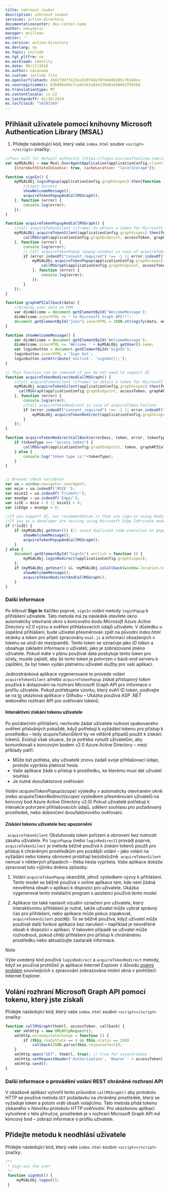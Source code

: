 ```yaml
---
title: zahrnout soubor
description: zahrnout soubor
services: active-directory
documentationcenter: dev-center-name
author: navyasric
manager: mtillman
editor: ''
ms.service: active-directory
ms.devlang: na
ms.topic: include
ms.tgt_pltfrm: na
ms.workload: identity
ms.date: 09/17/2018
ms.author: nacanuma
ms.custom: include file
ms.openlocfilehash: 4502799f3125ea5207dde70704e00105c763e8ce
ms.sourcegitcommit: 63b996e9dc7cade181e83e13046a5006b275638d
ms.translationtype: MT
ms.contentlocale: cs-CZ
ms.lasthandoff: 01/10/2019
ms.locfileid: "54193349"
---
```

## <a name="use-the-microsoft-authentication-library-msal-to-sign-in-the-user"></a>Přihlásit uživatele pomocí knihovny Microsoft Authentication Library (MSAL)

1. Přidejte následující kód, který vaše `index.html` soubor `<script></script>` značky:

```javascript
//Pass null for default authority (https://login.microsoftonline.com/common)
var myMSALObj = new Msal.UserAgentApplication(applicationConfig.clientID, null, acquireTokenRedirectCallBack,
    {storeAuthStateInCookie: true, cacheLocation: "localStorage"});

function signIn() {
    myMSALObj.loginPopup(applicationConfig.graphScopes).then(function (idToken) {
        //Login Success
        showWelcomeMessage();
        acquireTokenPopupAndCallMSGraph();
    }, function (error) {
        console.log(error);
    });
}

function acquireTokenPopupAndCallMSGraph() {
    //Call acquireTokenSilent (iframe) to obtain a token for Microsoft Graph
    myMSALObj.acquireTokenSilent(applicationConfig.graphScopes).then(function (accessToken) {
        callMSGraph(applicationConfig.graphEndpoint, accessToken, graphAPICallback);
    }, function (error) {
        console.log(error);
        // Call acquireTokenPopup (popup window) in case of acquireTokenSilent failure due to consent or interaction required ONLY
        if (error.indexOf("consent_required") !== -1 || error.indexOf("interaction_required") !== -1 || error.indexOf("login_required") !== -1) {
            myMSALObj.acquireTokenPopup(applicationConfig.graphScopes).then(function (accessToken) {
                callMSGraph(applicationConfig.graphEndpoint, accessToken, graphAPICallback);
            }, function (error) {
                console.log(error);
            });
        }
    });
}

function graphAPICallback(data) {
    //Display user data on DOM
    var divWelcome = document.getElementById('WelcomeMessage');
    divWelcome.innerHTML += " to Microsoft Graph API!!";
    document.getElementById("json").innerHTML = JSON.stringify(data, null, 2);
}

function showWelcomeMessage() {
    var divWelcome = document.getElementById('WelcomeMessage');
    divWelcome.innerHTML += 'Welcome ' + myMSALObj.getUser().name;
    var loginbutton = document.getElementById('SignIn');
    loginbutton.innerHTML = 'Sign Out';
    loginbutton.setAttribute('onclick', 'signOut();');
}

// This function can be removed if you do not need to support IE
function acquireTokenRedirectAndCallMSGraph() {
    //Call acquireTokenSilent (iframe) to obtain a token for Microsoft Graph
    myMSALObj.acquireTokenSilent(applicationConfig.graphScopes).then(function (accessToken) {
      callMSGraph(applicationConfig.graphEndpoint, accessToken, graphAPICallback);
    }, function (error) {
        console.log(error);
        //Call acquireTokenRedirect in case of acquireToken Failure
        if (error.indexOf("consent_required") !== -1 || error.indexOf("interaction_required") !== -1 || error.indexOf("login_required") !== -1) {
            myMSALObj.acquireTokenRedirect(applicationConfig.graphScopes);
        }
    });
}

function acquireTokenRedirectCallBack(errorDesc, token, error, tokenType) {
    if (tokenType === "access_token") {
        callMSGraph(applicationConfig.graphEndpoint, token, graphAPICallback);
    } else {
        console.log("token type is:"+tokenType);
    }
}


// Browser check variables
var ua = window.navigator.userAgent;
var msie = ua.indexOf('MSIE ');
var msie11 = ua.indexOf('Trident/');
var msedge = ua.indexOf('Edge/');
var isIE = msie > 0 || msie11 > 0;
var isEdge = msedge > 0;

//If you support IE, our recommendation is that you sign-in using Redirect APIs
//If you as a developer are testing using Microsoft Edge InPrivate mode, please add "isEdge" to the if check
if (!isIE) {
    if (myMSALObj.getUser()) {// avoid duplicate code execution on page load in case of iframe and popup window.
        showWelcomeMessage();
        acquireTokenPopupAndCallMSGraph();
    }
} else {
    document.getElementById("SignIn").onclick = function () {
        myMSALObj.loginRedirect(applicationConfig.graphScopes);
    };
    if (myMSALObj.getUser() && !myMSALObj.isCallback(window.location.hash)) {// avoid duplicate code execution on page load in case of iframe and popup window.
        showWelcomeMessage();
        acquireTokenRedirectAndCallMSGraph();
    }
}
```

<!--start-collapse-->
### <a name="more-information"></a>Další informace

Po kliknutí **Sign In** tlačítko poprvé, `signIn` volání metody `loginPopup` k přihlášení uživatele. Tato metoda má za následek otevřete okno automaticky otevírané okno s *koncového bodu Microsoft Azure Active Directory v2.0* výzvu a ověření přihlašovacích údajů uživatele. V důsledku u úspěšné přihlášení, bude uživatel přesměrován zpět na původní *index.html* stránky a token pro přijetí zpracovány `msal.js` a informací obsažených v tokenu se uloží do mezipaměti. Tento token se označuje jako *ID token* a obsahuje základní informace o uživateli, jako je zobrazované jméno uživatele. Pokud máte v plánu používat data poskytuje tento token pro účely, musíte zajistit, aby že tento token je potvrzen v back-end serveru k zajištění, že byl token vydán platnému uživateli služby pro vaši aplikaci.

Jednostránková aplikace vygenerované to provede volání `acquireTokenSilent` a/nebo `acquireTokenPopup` získat *přístupový token* používá k dotazování na rozhraní Microsoft Graph API pro informace o profilu uživatele. Pokud potřebujete vzorku, který ověří ID token, podívejte se na [to](https://github.com/Azure-Samples/active-directory-javascript-singlepageapp-dotnet-webapi-v2 "active-directory-javascript-singlepageapp-dotnet-webapi-v2 ukázky Githubu") ukázková aplikace v Githubu – Ukázka používá ASP .NET webového rozhraní API pro ověřování tokenů.

#### <a name="getting-a-user-token-interactively"></a>Interaktivní získání tokenu uživatele

Po počátečním přihlášení, nechcete žádat uživatele nutnost opakovaného ověření příslušných pokaždé, když potřebují k vyžádání tokenu pro přístup k prostředku – tedy *acquireTokenSilent* by ve většině případů použít k získání tokenů. Existují však situace, že je potřeba vynutit uživatelům, aby komunikovali s koncovým bodem v2.0 Azure Active Directory – mezi příklady patří:

- Může být potřeba, aby uživatelé znovu zadali svoje přihlašovací údaje, protože vypršela platnost hesla
- Vaše aplikace žádá o přístup k prostředku, ke kterému musí dát uživatel souhlas
- Je nutné dvoufaktorové ověřování

Volání *acquireTokenPopup(scope)* výsledky v automaticky otevíraném okně (nebo *acquireTokenRedirect(scope)* výsledkem přesměrování uživatelů na koncový bod Azure Active Directory v2.0) Pokud uživatelé potřebují k interakce potvrzení přihlašovacích údajů, udělení souhlasu pro požadovaný prostředek, nebo dokončení dvoufaktorového ověřování.

#### <a name="getting-a-user-token-silently"></a>Získání tokenu uživatele bez upozornění

` acquireTokenSilent` Obsluhovala token pořízení a obnovení bez nutnosti zásahu uživatele. Po `loginPopup` (nebo `loginRedirect`) provádí poprvé, `acquireTokenSilent` je metoda běžně používá k získání tokenů použít pro přístup k chráněným prostředkům pro pozdější volání – jako volání na vyžádání nebo tokeny obnovení probíhají bezobslužně.
`acquireTokenSilent` nemusí v některých případech – třeba hesla vypršela. Vaše aplikace dokáže zpracovat tuto výjimku dvěma způsoby:

1. Volání `acquireTokenPopup` okamžitě, jehož výsledkem výzvy k přihlášení. Tento model se běžně používá v online aplikace tam, kde není žádná neověřená obsah v aplikaci k dispozici pro uživatele. Ukázka vygeneroval tento instalační program s asistencí používá tento model.

2. Aplikace lze také nastavit vizuální označení pro uživatele, který interaktivnímu přihlášení je nutné, takže uživatel může vybrat správný čas pro přihlášení, nebo aplikace může pokus zopakovat, `acquireTokenSilent` později. To se běžně používá, když uživatel může používat další funkce aplikace bez narušení – například je neověřené obsah k dispozici v aplikaci. V takovém případě se uživatel může rozhodnout, pokud chtějí přihlášení pro přístup k chráněnému prostředku nebo aktualizujte zastaralé informace.

> [!NOTE]
> Výše uvedený kód používá `loginRedirect` a `acquireTokenRedirect` metody, když se používá prohlížeč je aplikace Internet Explorer z důvodu [známý problém](https://github.com/AzureAD/microsoft-authentication-library-for-js/wiki/Known-issues-on-IE-and-Edge-Browser) souvisejících s zpracování zobrazována místní okna v prohlížeči Internet Explorer.
<!--end-collapse-->

## <a name="call-the-microsoft-graph-api-using-the-token-you-just-obtained"></a>Volání rozhraní Microsoft Graph API pomocí tokenu, který jste získali

Přidejte následující kód, který vaše `index.html` soubor `<script></script>` značky:

```javascript
function callMSGraph(theUrl, accessToken, callback) {
    var xmlHttp = new XMLHttpRequest();
    xmlHttp.onreadystatechange = function () {
        if (this.readyState == 4 && this.status == 200)
            callback(JSON.parse(this.responseText));
    }
    xmlHttp.open("GET", theUrl, true); // true for asynchronous
    xmlHttp.setRequestHeader('Authorization', 'Bearer ' + accessToken);
    xmlHttp.send();
}
```
<!--start-collapse-->

### <a name="more-information-on-making-a-rest-call-against-a-protected-api"></a>Další informace o provádění volání REST chráněné rozhraní API

V ukázkové aplikaci vytvořil tento průvodce `callMSGraph()` aby protokolu HTTP se používá metoda `GET` požadavku na chráněný prostředek, který se vyžaduje token a potom vrátí obsah volajícímu. Tato metoda přidá tokenu získaného v *hlavičku protokolu HTTP ověřování*. Pro ukázkovou aplikaci vytvořené v této příručce, prostředek je v rozhraní Microsoft Graph API *mě* koncový bod – zobrazí informace o profilu uživatele.

<!--end-collapse-->

## <a name="add-a-method-to-sign-out-the-user"></a>Přidejte metodu k neodhlásí uživatele

Přidejte následující kód, který vaše `index.html` soubor `<script></script>` značky:

```javascript
/**
 * Sign out the user
 */
 function signOut() {
     myMSALObj.logout();
 }
```
